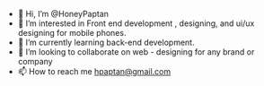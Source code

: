 - 👋 Hi, I’m @HoneyPaptan
- 👀 I’m interested in Front end development , designing, and ui/ux designing for mobile phones.
- 🌱 I’m currently learning back-end development.
- 💞️ I’m looking to collaborate on web - designing for any brand or company
- 📫 How to reach me hpaptan@gmail.com

<!---
HoneyPaptan/HoneyPaptan is a ✨ special ✨ repository because its `README.md` (this file) appears on your GitHub profile.
You can click the Preview link to take a look at your changes.
--->
